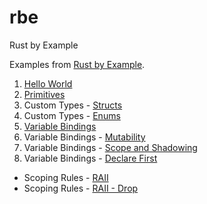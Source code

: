 # rbe
Rust by Example

Examples from [Rust by Example](https://doc.rust-lang.org/stable/rust-by-example/).

1. [Hello World](./hello/src/main.rs)
2. [Primitives](./primitives/src/main.rs)
3. Custom Types - [Structs](./structs/src/main.rs)
4. Custom Types - [Enums](./enums/src/main.rs)
5. [Variable Bindings](./var-bindings/src/main.rs)
6. Variable Bindings - [Mutability](./mutability/src/main.rs)
7. Variable Bindings - [Scope and Shadowing](./scope-shadow/src/main.rs)
8. Variable Bindings - [Declare First](./declare-first/src/main.rs)

- Scoping Rules - [RAII](./raii/src/main.rs)
- Scoping Rules - [RAII - Drop](./drop/src/main.rs)
